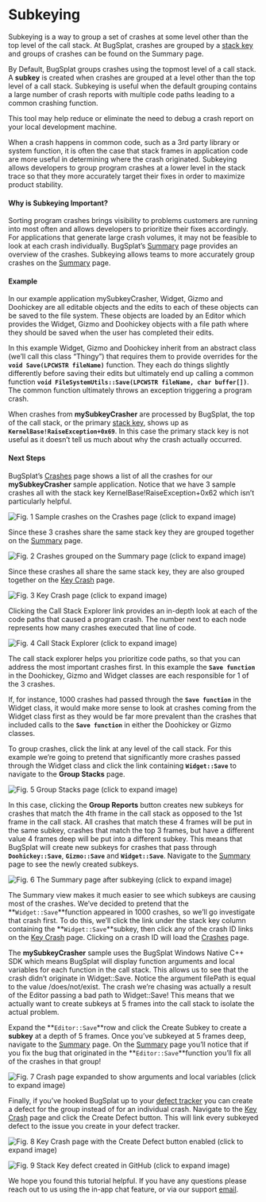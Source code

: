 # Subkeying

Subkeying is a way to group a set of crashes at some level other than the top level of the call stack. At BugSplat, crashes are grouped by a [stack key](../../education/bugsplat-terminology.md#stack-key) and groups of crashes can be found on the Summary page.

By Default, BugSplat groups crashes using the topmost level of a call stack. A **subkey** is created when crashes are grouped at a level other than the top level of a call stack. Subkeying is useful when the default grouping contains a large number of crash reports with multiple code paths leading to a common crashing function.

This tool may help reduce or eliminate the need to debug a crash report on your local development machine.

When a crash happens in common code, such as a 3rd party library or system function, it is often the case that stack frames in application code are more useful in determining where the crash originated. Subkeying allows developers to group program crashes at a lower level in the stack trace so that they more accurately target their fixes in order to maximize product stability.

#### Why is Subkeying Important?

Sorting program crashes brings visibility to problems customers are running into most often and allows developers to prioritize their fixes accordingly. For applications that generate large crash volumes, it may not be feasible to look at each crash individually. BugSplat’s [Summary](https://app.bugsplat.com/v2/summary) page provides an overview of the crashes. Subkeying allows teams to more accurately group crashes on the [Summary](https://app.bugsplat.com/v2/summary) page.

#### Example

In our example application mySubkeyCrasher, Widget, Gizmo and Doohickey are all editable objects and the edits to each of these objects can be saved to the file system. These objects are loaded by an Editor which provides the Widget, Gizmo and Doohickey objects with a file path where they should be saved when the user has completed their edits.

In this example Widget, Gizmo and Doohickey inherit from an abstract class \(we’ll call this class “Thingy”\) that requires them to provide overrides for the **`void Save(LPCWSTR fileName)`** function. They each do things slightly differently before saving their edits but ultimately end up calling a common function **`void FileSystemUtils::Save(LPCWSTR fileName, char buffer[])`**. The common function ultimately throws an exception triggering a program crash.

When crashes from **mySubkeyCrasher** are processed by BugSplat, the top of the call stack, or the primary [stack key](../../education/bugsplat-terminology.md#stack-key), shows up as **`KernelBase!RaiseException+0x69`**. In this case the primary stack key is not useful as it doesn’t tell us much about why the crash actually occurred.

#### Next Steps

BugSplat’s [Crashes](https://app.bugsplat.com/v2/crashes) page shows a list of all the crashes for our **mySubkeyCrasher** sample application. Notice that we have 3 sample crashes all with the stack key KernelBase!RaiseException+0x62 which isn’t particularly helpful.

![Fig. 1 Sample crashes on the Crashes page \(click to expand image\)](../../.gitbook/assets/subkey-0.png)

Since these 3 crashes share the same stack key they are grouped together on the [Summary](https://app.bugsplat.com/v2/summary) page.  

![Fig. 2 Crashes grouped on the Summary page \(click to expand image\)](../../.gitbook/assets/subkey-1.png)

Since these crashes all share the same stack key, they are also grouped together on the [Key Crash](https://app.bugsplat.com/v2/keycrash?database=AcmeSoftware&stackKeyId=5) page.

![Fig. 3 Key Crash page \(click to expand image\)](../../.gitbook/assets/subkey-2.png)

Clicking the Call Stack Explorer link provides an in-depth look at each of the code paths that caused a program crash. The number next to each node represents how many crashes executed that line of code.

![Fig. 4 Call Stack Explorer \(click to expand image\)](../../.gitbook/assets/subkey-3.png)

The call stack explorer helps you prioritize code paths, so that you can address the most important crashes first. In this example the **`Save function`** in the Doohickey, Gizmo and Widget classes are each responsible for 1 of the 3 crashes.

If, for instance, 1000 crashes had passed through the **`Save function`** in the Widget class, it would make more sense to look at crashes coming from the Widget class first as they would be far more prevalent than the crashes that included calls to the **`Save function`** in either the Doohickey or Gizmo classes.

To group crashes, click the link at any level of the call stack. For this example we’re going to pretend that significantly more crashes passed through the Widget class and click the link containing **`Widget::Save`** to navigate to the **Group Stacks** page.  

![Fig. 5 Group Stacks page \(click to expand image\)](../../.gitbook/assets/subkey-4.png)

In this case, clicking the **Group Reports** button creates new subkeys for crashes that match the 4th frame in the call stack as opposed to the 1st frame in the call stack. All crashes that match these 4 frames will be put in the same subkey, crashes that match the top 3 frames, but have a different value 4 frames deep will be put into a different subkey. This means that BugSplat will create new subkeys for crashes that pass through **`Doohickey::Save`**, **`Gizmo::Save`** and **`Widget::Save`**. Navigate to the [Summary](https://app.bugsplat.com/v2/summary) page to see the newly created subkeys.

![Fig. 6 The Summary page after subkeying \(click to expand image\)](../../.gitbook/assets/subkey-5.png)

The Summary view makes it much easier to see which subkeys are causing most of the crashes. We’ve decided to pretend that the **`Widget::Save`**function appeared in 1000 crashes, so we’ll go investigate that crash first. To do this, we’ll click the link under the stack key column containing the **`Widget::Save`**subkey, then click any of the crash ID links on the [Key Crash](https://app.bugsplat.com/v2/keycrash?database=AcmeSoftware&stackKeyId=5) page. Clicking on a crash ID will load the [Crashes](https://app.bugsplat.com/v2/crashes) page.

The **mySubkeyCrasher** sample uses the BugSplat Windows Native C++ SDK which means BugSplat will display function arguments and local variables for each function in the call stack. This allows us to see that the crash didn’t originate in Widget::Save. Notice the argument filePath is equal to the value /does/not/exist. The crash we’re chasing was actually a result of the Editor passing a bad path to Widget::Save! This means that we actually want to create subkeys at 5 frames into the call stack to isolate the actual problem.

Expand the **`Editor::Save`**row and click the Create Subkey to create a **subkey** at a depth of 5 frames. Once you’ve subkeyed at 5 frames deep, navigate to the [Summary](https://app.bugsplat.com/v2/summary) page. On the [Summary](https://app.bugsplat.com/v2/summary) page you’ll notice that if you fix the bug that originated in the **`Editor::Save`**function you’ll fix all of the crashes in that group!  

![Fig. 7 Crash page expanded to show arguments and local variables \(click to expand image\)](../../.gitbook/assets/subkey-6.png)

Finally, if you’ve hooked BugSplat up to your [defect tracker](integrating-with-tools/#issue-trackers) you can create a defect for the group instead of for an individual crash. Navigate to the [Key Crash](https://app.bugsplat.com/v2/keycrash?database=AcmeSoftware&stackKeyId=5) page and click the Create Defect button. This will link every subkeyed defect to the issue you create in your defect tracker.

![Fig. 8 Key Crash page with the Create Defect button enabled \(click to expand image\)](../../.gitbook/assets/subkey-7.png)

![Fig. 9 Stack Key defect created in GitHub \(click to expand image\)](../../.gitbook/assets/subkey-8.png)

We hope you found this tutorial helpful. If you have any questions please reach out to us using the in-app chat feature, or via our support [email](mailto:support@bugsplat.com).



